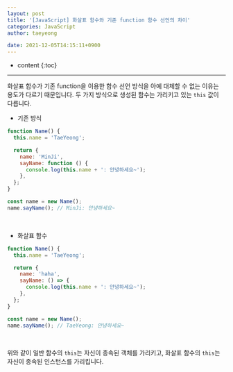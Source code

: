 ```yaml
---
layout: post
title: '[JavaScript] 화살표 함수와 기존 function 함수 선언의 차이'
categories: JavaScript
author: taeyeong

date: 2021-12-05T14:15:11+0900
---
```

* content
{:toc}


---

화살표 함수가 기존 function을 이용한 함수 선언 방식을 아예 대체할 수 없는 이유는 용도가 다르기 때문입니다. 두 가지 방식으로 생성된 함수는 가리키고 있는 `this` 값이 다릅니다.

- 기존 방식

```javascript
function Name() {
  this.name = 'TaeYeong';

  return {
    name: 'MinJi',
    sayName: function () {
      console.log(this.name + ': 안녕하세요~');
    },
  };
}

const name = new Name();
name.sayName(); // MinJi: 안녕하세요~
```

<br>

- 화살표 함수

```javascript
function Name() {
  this.name = 'TaeYeong';

  return {
    name: 'haha',
    sayName: () => {
      console.log(this.name + ': 안녕하세요~');
    },
  };
}

const name = new Name();
name.sayName(); // TaeYeong: 안녕하세요~
```

<br>

위와 같이 일반 함수의 `this`는 자신이 종속된 객체를 가리키고, 화살표 함수의 `this`는 자신이 종속된 인스턴스를 가리킵니다.
